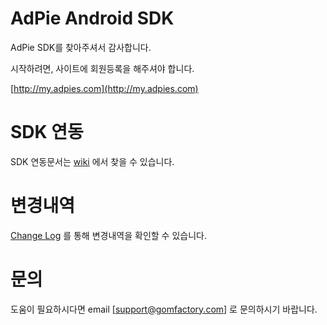 # AdPie Android SDK
AdPie SDK를 찾아주셔서 감사합니다.

시작하려면, 사이트에 회원등록을 해주셔야 합니다.

[http://my.adpies.com](http://my.adpies.com)

# SDK 연동
SDK 연동문서는 [wiki](https://github.com/gomfactory/AdPie-Android-SDK/wiki) 에서 찾을 수 있습니다.

# 변경내역
[Change Log](https://github.com/gomfactory/AdPie-Android-SDK/blob/master/CHANGELOG.md) 를 통해 변경내역을 확인할 수 있습니다.

# 문의
도움이 필요하시다면 email [support@gomfactory.com] 로 문의하시기 바랍니다.

